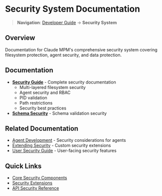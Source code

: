 # Security System Documentation

> **Navigation**: [Developer Guide](../README.md) → **Security System**

## Overview

Documentation for Claude MPM's comprehensive security system covering filesystem protection, agent security, and data protection.

## Documentation

- **[Security Guide](./SECURITY.md)** - Complete security documentation
  - Multi-layered filesystem security
  - Agent security and RBAC
  - PID validation
  - Path restrictions
  - Security best practices
- **[Schema Security](./agent_schema_security_notes.md)** - Schema validation security

## Related Documentation

- [Agent Development](../07-agent-system/AGENT_DEVELOPMENT.md) - Security considerations for agents
- [Extending Security](../05-extending/file-security-hook.md) - Custom security extensions
- [User Security Guide](../../user/03-features/file-security.md) - User-facing security features

## Quick Links

- [Core Security Components](../02-core-components/README.md)
- [Security Extensions](../05-extending/README.md)
- [API Security Reference](../04-api-reference/README.md)